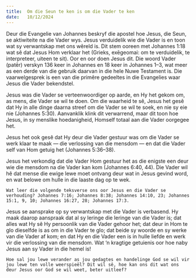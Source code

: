 ```yaml
---
title:  Om die Seun te ken is om die Vader te ken
date:   10/12/2024
---
```


Deur die Evangelie van Johannes beskryf die apostel hoe Jesus, die Seun, se aktiwiteite na die Vader wys. Jesus verduidelik wie die Vader is en toon wat sy verwantskap met ons wêreld is. Dit stem ooreen met Johannes 1:18 wat sê dat Jesus Hom verklaar het (Grieks, exēgeomai: om te verduidelik, te interpreteer, uiteen te sit). Oor en oor doen Jesus dit. Die woord Vader (patēr) verskyn 136 keer in Johannes en 18 keer in Johannes 1–3, wat meer as een derde van die gebruik daarvan in die hele Nuwe Testament is. Die vaarwelgesprek is een van die primêre gedeeltes in die Evangelies waar Jesus die Vader bekendstel.

Jesus was die Vader se verteenwoordiger op aarde, en Hy het gekom om, as mens, die Vader se wil te doen. Om die waarheid te sê, Jesus het gesê dat Hy in alle dinge daarna streef om die Vader se wil te soek, en nie sy eie nie (Johannes 5:30). Aanvanklik klink dit verwarrend, maar dit toon hoe Jesus, in sy menslike hoedanigheid, Homself totaal aan die Vader oorgegee het.

Jesus het ook gesê dat Hy deur die Vader gestuur was om die Vader se werk klaar te maak — die verlossing van die mensdom — en dat die Vader self van Hom getuig het (Johannes 5:36–38).

Jesus het verkondig dat die Vader Hom gestuur het as die enigste een deur wie die mensdom na die Vader kan kom (Johannes 6:40, 44). Die Vader wil hê dat mense die ewige lewe moet ontvang deur wat in Jesus gevind word, en wat belowe om hulle in die laaste dag op te wek.

`Wat leer die volgende teksverse ons oor Jesus en die Vader se verhouding? Johannes 7:16; Johannes 8:38; Johannes 14:10, 23; Johannes 15:1, 9, 10; Johannes 16:27, 28; Johannes 17:3.`

Jesus se aansprake op sy verwantskap met die Vader is verbasend. Hy maak daarop aanspraak dat al sy leringe die leringe van die Vader is; dat alles wat Hy sê Hy persoonlik van die Vader gehoor het; dat deur in Hom te glo dieselfde is as om in die Vader te glo; dat beide sy woorde en sy werke van die Vader af kom; en dat Hy en die Vader een is in hulle liefde en werk vir die verlossing van die mensdom. Wat ‘n kragtige getuienis oor hoe naby Jesus aan sy Vader in die hemel is!

`Hoe sal jou lewe verander as jou gedagtes en handelinge God se wil vir jou lewe ten volle weerspieël? Dit wil sê, hoe kan ons dit wat ons deur Jesus oor God se wil weet, beter uitleef?`